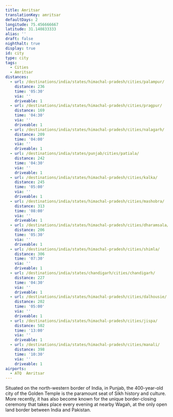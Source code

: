 ```yaml
---
title: Amritsar
translationKey: amritsar
defaultDays: 2
longitude: 75.456666667
latitude: 31.140833333
alias: ''
draft: false
nighthalt: true
display: true
id: city
type: city
tags:
  - Cities
  - Amritsar
distances:
  - url: /destinations/india/states/himachal-pradesh/cities/palampur/
    distance: 236
    time: '05:30'
    via: ''
    driveable: 1
  - url: /destinations/india/states/himachal-pradesh/cities/pragpur/
    distance: 169
    time: '04:30'
    via: ''
    driveable: 1
  - url: /destinations/india/states/himachal-pradesh/cities/nalagarh/
    distance: 209
    time: '04:00'
    via: ''
    driveable: 1
  - url: /destinations/india/states/punjab/cities/patiala/
    distance: 242
    time: '04:30'
    via: ''
    driveable: 1
  - url: /destinations/india/states/himachal-pradesh/cities/kalka/
    distance: 245
    time: '05:00'
    via: ''
    driveable: 1
  - url: /destinations/india/states/himachal-pradesh/cities/mashobra/
    distance: 313
    time: '08:00'
    via: ''
    driveable: 1
  - url: /destinations/india/states/himachal-pradesh/cities/dharamsala/
    distance: 206
    time: '05:30'
    via: ''
    driveable: 1
  - url: /destinations/india/states/himachal-pradesh/cities/shimla/
    distance: 306
    time: '07:30'
    via: ''
    driveable: 1
  - url: /destinations/india/states/chandigarh/cities/chandigarh/
    distance: 227
    time: '04:30'
    via: ''
    driveable: 1
  - url: /destinations/india/states/himachal-pradesh/cities/dalhousie/
    distance: 202
    time: '05:00'
    via: ''
    driveable: 1
  - url: /destinations/india/states/himachal-pradesh/cities/jispa/
    distance: 502
    time: '13:00'
    via: ''
    driveable: 1
  - url: /destinations/india/states/himachal-pradesh/cities/manali/
    distance: 398
    time: '10:30'
    via: ''
    driveable: 1
airports:
  - ATQ  Amritsar
---
```






















































































Situated on the north-western border of India, in Punjab, the 400-year-old city of the Golden Temple is the paramount seat of Sikh history and culture. More recently, it has also become known for the unique border-closing ceremony that takes place every evening at nearby Wagah, at the only open land border between India and Pakistan.